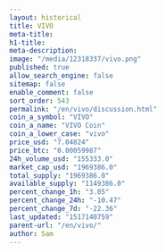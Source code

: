 ```yaml
---
layout: historical
title: VIVO
meta-title: 
h1-title: 
meta-description: 
image: "/media/12318337/vivo.png"
published: true
allow_search_engine: false
sitemap: false
enable_comment: false
sort_order: 543
permalink: "/en/vivo/discussion.html"
coin_a_symbol: "VIVO"
coin_a_name: "VIVO Coin"
coin_a_lower_case: "vivo"
price_usd: "7.04824"
price_btc: "0.00059987"
24h_volume_usd: "155333.0"
market_cap_usd: "1969386.0"
total_supply: "1969386.0"
available_supply: "1149386.0"
percent_change_1h: "3.05"
percent_change_24h: "-10.47"
percent_change_7d: "-22.36"
last_updated: "1517140759"
parent-url: "/en/vivo/"
author: Sam
---
```


